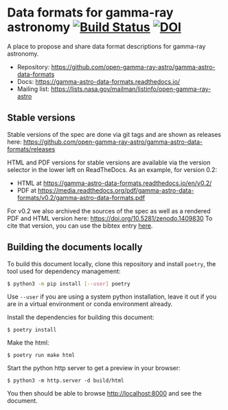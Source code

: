# Data formats for gamma-ray astronomy [![Build Status](https://travis-ci.com/open-gamma-ray-astro/gamma-astro-data-formats.svg?branch=master)](https://travis-ci.com/open-gamma-ray-astro/gamma-astro-data-formats) [![DOI](https://zenodo.org/badge/DOI/10.5281/zenodo.1409831.svg)](https://doi.org/10.5281/zenodo.1409831)

A place to propose and share data format descriptions for gamma-ray astronomy.

* Repository: https://github.com/open-gamma-ray-astro/gamma-astro-data-formats
* Docs: https://gamma-astro-data-formats.readthedocs.io/
* Mailing list: https://lists.nasa.gov/mailman/listinfo/open-gamma-ray-astro

## Stable versions

Stable versions of the spec are done via git tags and are shown as releases here:
https://github.com/open-gamma-ray-astro/gamma-astro-data-formats/releases

HTML and PDF versions for stable versions are available via the version selector
in the lower left on ReadTheDocs. As an example, for version 0.2:

- HTML at <https://gamma-astro-data-formats.readthedocs.io/en/v0.2/>
- PDF at <https://media.readthedocs.org/pdf/gamma-astro-data-formats/v0.2/gamma-astro-data-formats.pdf>

For v0.2 we also archived the sources of the spec as well as a rendered PDF and HTML version here:
<https://doi.org/10.5281/zenodo.1409830> 
To cite that version, you can use the bibtex entry [here](https://zenodo.org/record/1409831/export/hx#.W5EBLNgzY_U).

## Building the documents locally

To build this document locally, clone this repository and install `poetry`,
the tool used for dependency management:
```bash
$ python3 -m pip install [--user] poetry
```
Use `--user` if you are using a system python installation, leave it out if
you are in a virtual environment or conda environment already.

Install the dependencies for building this document:
```
$ poetry install
```

Make the html:
```
$ poetry run make html
```

Start the python http server to get a preview in your browser:
```
$ python3 -m http.server -d build/html
```

You then should be able to browse <http://localhost:8000> and see the document.
